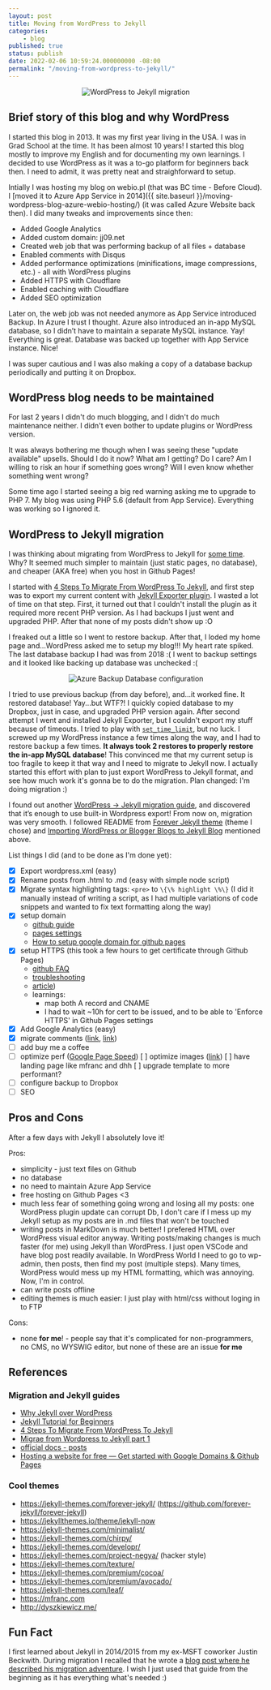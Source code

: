 ```yaml
---
layout: post
title: Moving from WordPress to Jekyll
categories: 
    - blog
published: true
status: publish
date: 2022-02-06 10:59:24.000000000 -08:00
permalink: "/moving-from-wordpress-to-jekyll/"
---
```

<div style="text-align: center;"><img src="{{ site.baseurl }}/assets/2022/wordpress-to-jekyll-migration.png" alt="WordPress to Jekyll migration" /></div>

## Brief story of this blog and why WordPress

I started this blog in 2013. It was my first year living in the USA. I was in Grad School at the time. It has been almost 10 years! I started this blog mostly to improve my English and for documenting my own learnings. I decided to use WordPress as it was a to-go platform for beginners back then. I need to admit, it was pretty neat and straighforward to setup.

Intially I was hosting my blog on webio.pl (that was BC time - Before Cloud). I [moved it to Azure App Service in 2014]({{ site.baseurl }}/moving-wordpress-blog-azure-webio-hosting/) (it was called Azure Website back then). I did many tweaks and improvements since then:
* Added Google Analytics
* Added custom domain: jj09.net
* Created web job that was performing backup of all files + database
* Enabled comments with Disqus
* Added performance optimizations (minifications, image compressions, etc.) - all with WordPress plugins
* Added HTTPS with Cloudflare
* Enabled caching with Cloudflare
* Added SEO optimization

Later on, the web job was not needed anymore as App Service introduced Backup. In Azure I trust I thought. Azure also introduced an in-app MySQL database, so I didn’t have to maintain a separate MySQL instance. Yay! Everything is great. Database was backed up together with App Service instance. Nice!

I was super cautious and I was also making a copy of a database backup periodically and putting it on Dropbox.

## WordPress blog needs to be maintained

For last 2 years I didn't do much blogging, and I didn't do much maintenance neither. I didn't even bother to update plugins or WordPress version.

It was always bothering me though when I was seeing these "update available" upsells. Should I do it now? What am I getting? Do I care? Am I willing to risk an hour if something goes wrong? Will I even know whether something went wrong?

Some time ago I started seeing a big red warning asking me to upgrade to PHP 7. My blog was using PHP 5.6 (default from App Service). Everything was working so I ignored it.

## WordPress to Jekyll migration

I was thinking about migrating from WordPress to Jekyll for [some time](https://twitter.com/realJacobJed/status/1359244127443902465?s=20&t=mZxQPCGlbJ_-qxYWHi2PHQ). Why? It seemed much simpler to maintain (just static pages, no database), and cheaper (AKA free) when you host in Github Pages! 

I started with [4 Steps To Migrate From WordPress To Jekyll](https://blog.webjeda.com/wordpress-to-jekyll-migration/), and first step was to export my current content with [Jekyll Exporter plugin](https://wordpress.org/plugins/jekyll-exporter/). I wasted a lot of time on that step. First, it turned out that I couldn't install the plugin as it required more recent PHP version. As I had backups I just went and upgraded PHP. After that none of my posts didn't show up :O

I freaked out a little so I went to restore backup. After that, I loded my home page and...WordPress asked me to setup my blog!!! My heart rate spiked. The last database backup I had was from 2018 :( I went to backup settings and it looked like backing up database was unchecked :(

<div style="text-align: center;"><img src="{{ site.baseurl }}/assets/2022/azure-backup-configuration.jpg" alt="Azure Backup Database configuration" /></div>

I tried to use previous backup (from day before), and...it worked fine. It restored database! Yay...but WTF?! I quickly copied database to my Dropbox, just in case, and upgraded PHP version again. After second attempt I went and installed Jekyll Exporter, but I couldn't export my stuff because of timeouts. I tried to play with [`set_time_limit`](https://thimpress.com/knowledge-base/how-to-increase-maximum-execution-time-for-wordpress-site/), but no luck. I screwed up my WordPress instance a few times along the way, and I had to restore backup a few times. **It always took 2 restores to properly restore the in-app MySQL database**! This convinced me that my current setup is too fragile to keep it that way and I need to migrate to Jekyll now. I actually started this effort with plan to just export WordPress to Jekyll format, and see how much work it's gonna be to do the migration. Plan changed: I'm doing migration :)

I found out another [WordPress -> Jekyll migration guide](https://dev.to/rupeshtiwari/importing-wordpress-or-blogger-blogs-to-jekyll-blog-mpg), and discovered that it’s enough to use built-in Wordpress export! From now on, migration was very smooth. I followed README from [Forever Jekyll theme](https://github.com/forever-jekyll/forever-jekyll) (theme I chose) and [Importing WordPress or Blogger Blogs to Jekyll Blog](https://dev.to/rupeshtiwari/importing-wordpress-or-blogger-blogs-to-jekyll-blog-mpg) mentioned above.

List things I did (and to be done as I'm done yet):

- [x] Export wordpress.xml (easy)
- [x] Rename posts from .html to .md (easy with simple node script)
- [x] Migrate syntax highlighting tags: `<pre>` to `\{\% highlight \%\}` (I did it manually instead of writing a script, as I had multiple variations of code snippets and wanted to fix text formatting along the way)
- [x] setup domain
    * [github guide](https://docs.github.com/en/pages/configuring-a-custom-domain-for-your-github-pages-site/managing-a-custom-domain-for-your-github-pages-site)
    * [pages settings](https://github.com/jj09/jj09.github.io/settings/pages)
    * [How to setup google domain for github pages](https://dev.to/trentyang/how-to-setup-google-domain-for-github-pages-1p58)
- [x] setup HTTPS (this took a few hours to get certificate through Github Pages)
    * [github FAQ](https://docs.github.com/en/pages/getting-started-with-github-pages/securing-your-github-pages-site-with-https)
    * [troubleshooting](https://docs.github.com/en/pages/configuring-a-custom-domain-for-your-github-pages-site/troubleshooting-custom-domains-and-github-pages#https-errors)
    * [article](https://timeandupdate.com/2018/05/custom-domain-in-github-page-support-https/))
    * learnings:
        - map both A record and CNAME
        - I had to wait ~10h for cert to be issued, and to be able to  'Enforce HTTPS' in Github Pages settings
- [x] Add Google Analytics (easy)
- [x] migrate comments ([link](https://desiredpersona.com/disqus-comments-jekyll/), [link](https://jj09.disqus.com/admin/install/platforms/universalcode/))
- [ ] add buy me a coffee
- [ ] optimize perf ([Google Page Speed](https://pagespeed.web.dev/report?url=https%3A%2F%2Fjj09.net%2F))
    [ ] optimize images ([link](https://jetholt.com/automatic-image-optimisation/))
    [ ] have landing page like mfranc and dhh
    [ ] upgrade template to more performant?
- [ ] configure backup to Dropbox
- [ ] SEO

## Pros and Cons

After a few days with Jekyll I absolutely love it!

Pros:
- simplicity - just text files on Github
- no database
- no need to maintain Azure App Service
- free hosting on Github Pages <3
- much less fear of something going wrong and losing all my posts: one WordPress plugin update can corrupt Db, I don't care if I mess up my Jekyll setup as my posts are in .md files that won't be touched
- writing posts in MarkDown is much better! I prefered HTML over WordPress visual editor anyway. Writing posts/making changes is much faster (for me) using Jekyll than WordPress. I just open VSCode and have blog post readily available. In WordPress World I need to go to wp-admin, then posts, then find my post (multiple steps). Many times,  WordPress would mess up my HTML formatting, which was annoying. Now, I'm in control.
- can write posts offline
- editing themes is much easier: I just play with html/css without loging in to FTP

Cons:
- none **for me**! - people say that it's complicated for non-programmers, no CMS, no WYSWIG editor, but none of these are an issue **for me**

## References

### Migration and Jekyll guides

* [Why Jekyll over WordPress](https://blog.webjeda.com/why-jekyll-over-wordpress/)
* [Jekyll Tutorial for Beginners](https://blog.webjeda.com/jekyll-guide/)
* [4 Steps To Migrate From WordPress To Jekyll](https://blog.webjeda.com/wordpress-to-jekyll-migration/)
* [Migrae from Wordpress to Jekyll part 1](https://blog.floriancourgey.com/2018/11/migrate-from-wordpress-to-jekyll)
* [official docs - posts](https://jekyllrb.com/docs/posts/)
* [Hosting a website for free — Get started with Google Domains & Github Pages](https://medium.com/8px-magazine/hosting-a-website-for-free-get-started-with-google-domains-github-pages-980986550958)

### Cool themes
* https://jekyll-themes.com/forever-jekyll/ (https://github.com/forever-jekyll/forever-jekyll) 
* https://jekyllthemes.io/theme/jekyll-now
* https://jekyll-themes.com/minimalist/
* https://jekyll-themes.com/chirpy/
* https://jekyll-themes.com/developr/ 
* https://jekyll-themes.com/project-negya/ (hacker style)
* https://jekyll-themes.com/texture/
* https://jekyll-themes.com/premium/cocoa/
* https://jekyll-themes.com/premium/avocado/
* https://jekyll-themes.com/leaf/
* https://mfranc.com
* http://dyszkiewicz.me/

## Fun Fact

I first learned about Jekyll in 2014/2015 from my ex-MSFT coworker Justin Beckwith. During migration I recalled that he wrote a [blog post where he described his migration adventure](https://jbeckwith.com/2013/07/17/wordpress-to-jekyll). I wish I just used that guide from the beginning as it has everything what's needed :)